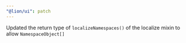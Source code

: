 ```yaml
---
"@lion/ui": patch
---
```


Updated the return type of `localizeNamespaces()` of the localize mixin to allow `NamespaceObject[]`
